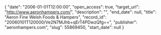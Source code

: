 {
  "date": "2006-01-01T12:00:00", 
  "open_access": true, 
  "target_url": "http://www.aeronhampers.com/", 
  "description": "", 
  "end_date": null, 
  "title": "Aeron Fine Welsh Foods & Hampers", 
  "record_id": "20060101T120000/Ve2N7MJhb+qErT4PDwzQfg==", 
  "publisher": "aeronhampers.com", 
  "slug": 55869450, 
  "start_date": null
}

